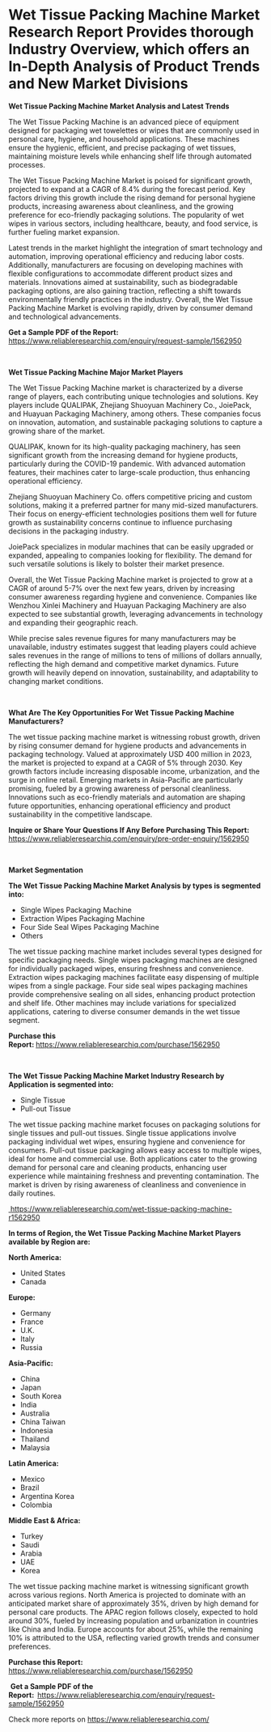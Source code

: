 <p><h1>Wet Tissue Packing Machine Market Research Report Provides thorough Industry Overview, which offers an In-Depth Analysis of Product Trends and New Market Divisions</h1></p><p><strong>Wet Tissue Packing Machine Market Analysis and Latest Trends</strong></p>
<p><p>The Wet Tissue Packing Machine is an advanced piece of equipment designed for packaging wet towelettes or wipes that are commonly used in personal care, hygiene, and household applications. These machines ensure the hygienic, efficient, and precise packaging of wet tissues, maintaining moisture levels while enhancing shelf life through automated processes. </p><p>The Wet Tissue Packing Machine Market is poised for significant growth, projected to expand at a CAGR of 8.4% during the forecast period. Key factors driving this growth include the rising demand for personal hygiene products, increasing awareness about cleanliness, and the growing preference for eco-friendly packaging solutions. The popularity of wet wipes in various sectors, including healthcare, beauty, and food service, is further fueling market expansion.</p><p>Latest trends in the market highlight the integration of smart technology and automation, improving operational efficiency and reducing labor costs. Additionally, manufacturers are focusing on developing machines with flexible configurations to accommodate different product sizes and materials. Innovations aimed at sustainability, such as biodegradable packaging options, are also gaining traction, reflecting a shift towards environmentally friendly practices in the industry. Overall, the Wet Tissue Packing Machine Market is evolving rapidly, driven by consumer demand and technological advancements.</p></p>
<p><strong>Get a Sample PDF of the Report:&nbsp;</strong> <a href="https://www.reliableresearchiq.com/enquiry/request-sample/1562950?utm_campaign=2224&utm_medium=2&utm_source=Github&utm_content=ia&utm_term=16022025&utm_id=wet-tissue-packing-machine">https://www.reliableresearchiq.com/enquiry/request-sample/1562950</a></p>
<p>&nbsp;</p>
<p><strong>Wet Tissue Packing Machine Major Market Players</strong></p>
<p><p>The Wet Tissue Packing Machine market is characterized by a diverse range of players, each contributing unique technologies and solutions. Key players include QUALIPAK, Zhejiang Shuoyuan Machinery Co., JoiePack, and Huayuan Packaging Machinery, among others. These companies focus on innovation, automation, and sustainable packaging solutions to capture a growing share of the market.</p><p>QUALIPAK, known for its high-quality packaging machinery, has seen significant growth from the increasing demand for hygiene products, particularly during the COVID-19 pandemic. With advanced automation features, their machines cater to large-scale production, thus enhancing operational efficiency.</p><p>Zhejiang Shuoyuan Machinery Co. offers competitive pricing and custom solutions, making it a preferred partner for many mid-sized manufacturers. Their focus on energy-efficient technologies positions them well for future growth as sustainability concerns continue to influence purchasing decisions in the packaging industry.</p><p>JoiePack specializes in modular machines that can be easily upgraded or expanded, appealing to companies looking for flexibility. The demand for such versatile solutions is likely to bolster their market presence.</p><p>Overall, the Wet Tissue Packing Machine market is projected to grow at a CAGR of around 5-7% over the next few years, driven by increasing consumer awareness regarding hygiene and convenience. Companies like Wenzhou Xinlei Machinery and Huayuan Packaging Machinery are also expected to see substantial growth, leveraging advancements in technology and expanding their geographic reach.</p><p>While precise sales revenue figures for many manufacturers may be unavailable, industry estimates suggest that leading players could achieve sales revenues in the range of millions to tens of millions of dollars annually, reflecting the high demand and competitive market dynamics. Future growth will heavily depend on innovation, sustainability, and adaptability to changing market conditions.</p></p>
<p>&nbsp;</p>
<p><strong>What Are The Key Opportunities For Wet Tissue Packing Machine Manufacturers?</strong></p>
<p><p>The wet tissue packing machine market is witnessing robust growth, driven by rising consumer demand for hygiene products and advancements in packaging technology. Valued at approximately USD 400 million in 2023, the market is projected to expand at a CAGR of 5% through 2030. Key growth factors include increasing disposable income, urbanization, and the surge in online retail. Emerging markets in Asia-Pacific are particularly promising, fueled by a growing awareness of personal cleanliness. Innovations such as eco-friendly materials and automation are shaping future opportunities, enhancing operational efficiency and product sustainability in the competitive landscape.</p></p>
<p><strong>Inquire or Share Your Questions If Any Before Purchasing This Report:</strong> <a href="https://www.reliableresearchiq.com/enquiry/pre-order-enquiry/1562950?utm_campaign=2224&utm_medium=2&utm_source=Github&utm_content=ia&utm_term=16022025&utm_id=wet-tissue-packing-machine">https://www.reliableresearchiq.com/enquiry/pre-order-enquiry/1562950</a></p>
<p>&nbsp;</p>
<p><strong>Market Segmentation</strong></p>
<p><strong>The Wet Tissue Packing Machine Market Analysis by types is segmented into:</strong></p>
<p><ul><li>Single Wipes Packaging Machine</li><li>Extraction Wipes Packaging Machine</li><li>Four Side Seal Wipes Packaging Machine</li><li>Others</li></ul></p>
<p><p>The wet tissue packing machine market includes several types designed for specific packaging needs. Single wipes packaging machines are designed for individually packaged wipes, ensuring freshness and convenience. Extraction wipes packaging machines facilitate easy dispensing of multiple wipes from a single package. Four side seal wipes packaging machines provide comprehensive sealing on all sides, enhancing product protection and shelf life. Other machines may include variations for specialized applications, catering to diverse consumer demands in the wet tissue segment.</p></p>
<p><strong>Purchase this Report:&nbsp;</strong><a href="https://www.reliableresearchiq.com/purchase/1562950?utm_campaign=2224&utm_medium=2&utm_source=Github&utm_content=ia&utm_term=16022025&utm_id=wet-tissue-packing-machine">https://www.reliableresearchiq.com/purchase/1562950</a></p>
<p>&nbsp;</p>
<p><strong>The Wet Tissue Packing Machine Market Industry Research by Application is segmented into:</strong></p>
<p><ul><li>Single Tissue</li><li>Pull-out Tissue</li></ul></p>
<p><p>The wet tissue packing machine market focuses on packaging solutions for single tissues and pull-out tissues. Single tissue applications involve packaging individual wet wipes, ensuring hygiene and convenience for consumers. Pull-out tissue packaging allows easy access to multiple wipes, ideal for home and commercial use. Both applications cater to the growing demand for personal care and cleaning products, enhancing user experience while maintaining freshness and preventing contamination. The market is driven by rising awareness of cleanliness and convenience in daily routines.</p></p>
<p><a href="https://www.reliableresearchiq.com/wet-tissue-packing-machine-r1562950?utm_campaign=2224&utm_medium=2&utm_source=Github&utm_content=ia&utm_term=16022025&utm_id=wet-tissue-packing-machine">&nbsp;https://www.reliableresearchiq.com/wet-tissue-packing-machine-r1562950</a></p>
<p><strong>In terms of Region, the Wet Tissue Packing Machine Market Players available by Region are:</strong></p>
<p>
    <p> <strong> North America: </strong>
        <ul>
            <li>United States</li>
            <li>Canada</li>
        </ul>
        </p> 
    <p> <strong> Europe: </strong>
        <ul>
            <li>Germany</li>
            <li>France</li>
            <li>U.K.</li>
            <li>Italy</li>
            <li>Russia</li>
        </ul>
        </p> 
    <p> <strong> Asia-Pacific: </strong>
        <ul>
            <li>China</li>
            <li>Japan</li>
            <li>South Korea</li>
            <li>India</li>
            <li>Australia</li>
            <li>China Taiwan</li>
            <li>Indonesia</li>
            <li>Thailand</li>
            <li>Malaysia</li>
        </ul>
        </p> 
    <p> <strong> Latin America: </strong>
        <ul>
            <li>Mexico</li>
            <li>Brazil</li>
            <li>Argentina Korea</li>
            <li>Colombia</li>
        </ul>
        </p> 
    <p> <strong> Middle East & Africa: </strong>
        <ul>
            <li>Turkey</li>
            <li>Saudi</li>
            <li>Arabia</li>
            <li>UAE</li>
            <li>Korea</li>
        </ul>
    </p>
    </p>
<p><p>The wet tissue packing machine market is witnessing significant growth across various regions. North America is projected to dominate with an anticipated market share of approximately 35%, driven by high demand for personal care products. The APAC region follows closely, expected to hold around 30%, fueled by increasing population and urbanization in countries like China and India. Europe accounts for about 25%, while the remaining 10% is attributed to the USA, reflecting varied growth trends and consumer preferences.</p></p>
<p><strong>Purchase this Report: </strong><a href="https://www.reliableresearchiq.com/purchase/1562950?utm_campaign=2224&utm_medium=2&utm_source=Github&utm_content=ia&utm_term=16022025&utm_id=wet-tissue-packing-machine">https://www.reliableresearchiq.com/purchase/1562950</a></p>
<p>&nbsp;<strong>Get a Sample PDF of the Report:&nbsp;&nbsp;</strong><a href="https://www.reliableresearchiq.com/enquiry/request-sample/1562950?utm_campaign=2224&utm_medium=2&utm_source=Github&utm_content=ia&utm_term=16022025&utm_id=wet-tissue-packing-machine">https://www.reliableresearchiq.com/enquiry/request-sample/1562950</a></p>
<p><strong></strong></p>
<p>Check more reports on <a href="https://www.reliableresearchiq.com/?utm_campaign=2224&utm_medium=2&utm_source=Github&utm_content=ia&utm_term=16022025&utm_id=wet-tissue-packing-machine">https://www.reliableresearchiq.com/</a></p>